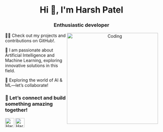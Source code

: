 <h1 align="center">Hi 👋, I'm Harsh Patel</h1>
<h3 align="center">Enthusiastic developer</h3>

<p align="center">
  <img align="right" alt="Coding" width="300" src="https://github.com/Harsh-Patel-04/MarketMinds-Analytics/blob/main/animations/animation3.gif">
</p>

👨‍💻 Check out my projects and contributions on GitHub!.

📝 I am passionate about Artificial Intelligence and Machine Learning, exploring innovative solutions in this field.

📌 Exploring the world of AI & ML—let’s collaborate!

<h3 align="left">💬 Let’s connect and build something amazing together!</h3>
<p align="left">
<a href="https://www.linkedin.com/in/harsh-patel-2a30792a5/" target="blank">
  <img align="center" src="https://raw.githubusercontent.com/rahuldkjain/github-profile-readme-generator/master/src/images/icons/Social/linked-in-alt.svg" alt="Harsh Patel" height="30"/></a>
<a href="mailto:harsh.patel@gmail.com" target="blank">
  <img align="center" src="https://ssl.gstatic.com/mail/ww/images/big-gmail.png" alt="Harsh Patel" height="30"/></a>
</p>

